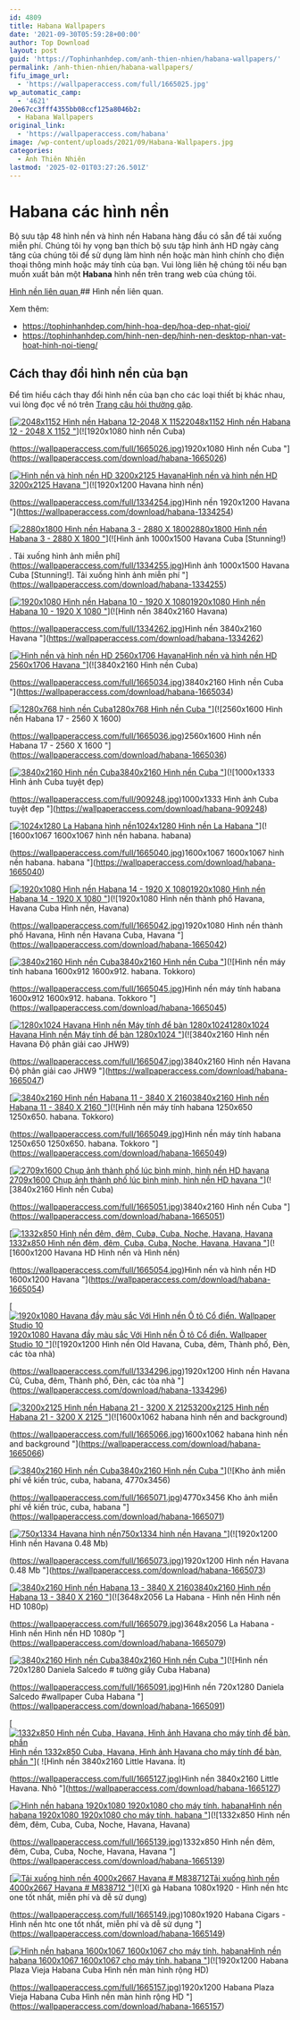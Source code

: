 ```yaml
---
id: 4809
title: Habana Wallpapers
date: '2021-09-30T05:59:28+00:00'
author: Top Download
layout: post
guid: 'https://Tophinhanhdep.com/anh-thien-nhien/habana-wallpapers/'
permalink: /anh-thien-nhien/habana-wallpapers/
fifu_image_url:
  - 'https://wallpaperaccess.com/full/1665025.jpg'
wp_automatic_camp:
  - '4621'
20e67cc3fff4355bb08ccf125a8046b2:
  - Habana Wallpapers
original_link:
  - 'https://wallpaperaccess.com/habana'
image: /wp-content/uploads/2021/09/Habana-Wallpapers.jpg
categories:
  - Ảnh Thiên Nhiên
lastmod: '2025-02-01T03:27:26.501Z'
---
```

# Habana các hình nền

Bộ sưu tập 48 hình nền và hình nền Habana hàng đầu có sẵn để tải xuống miễn phí. Chúng tôi hy vọng bạn thích bộ sưu tập hình ảnh HD ngày càng tăng của chúng tôi để sử dụng làm hình nền hoặc màn hình chính cho điện thoại thông minh hoặc máy tính của bạn. Vui lòng liên hệ chúng tôi nếu bạn muốn xuất bản một **Habana** hình nền trên trang web của chúng tôi.

[Hình nền liên quan ](#related) ## Hình nền liên quan.

   
 Xem thêm:

   
- <https://tophinhanhdep.com/hinh-hoa-dep/hoa-dep-nhat-gioi/>
- <https://tophinhanhdep.com/hinh-nen-dep/hinh-nen-desktop-nhan-vat-hoat-hinh-noi-tieng/>

## Cách thay đổi hình nền của bạn

Để tìm hiểu cách thay đổi hình nền của bạn cho các loại thiết bị khác nhau, vui lòng đọc về nó trên [Trang câu hỏi thường gặp](https://tophinhanhdep.com/faq/).

  
[[![2048x1152 Hình nền Habana 12-2048 X 1152](https://wallpaperaccess.com/full/1665025.jpg)2048x1152 Hình nền Habana 12 - 2048 X 1152 "](https://wallpaperaccess.com/download/habana-1665025)](![1920x1080 hình nền Cuba)

(https://wallpaperaccess.com/full/1665026.jpg)1920x1080 Hình nền Cuba "](https://wallpaperaccess.com/download/habana-1665026)

[[![Hình nền và hình nền HD 3200x2125 Havana](https://wallpaperaccess.com/full/1334253.jpg)Hình nền và hình nền HD 3200x2125 Havana "](https://wallpaperaccess.com/download/habana-1334253)](![1920x1200 Havana hình nền)

(https://wallpaperaccess.com/full/1334254.jpg)Hình nền 1920x1200 Havana "](https://wallpaperaccess.com/download/habana-1334254)

[[![2880x1800 Hình nền Habana 3 - 2880 X 1800](https://wallpaperaccess.com/full/1665029.jpg)2880x1800 Hình nền Habana 3 - 2880 X 1800 "](https://wallpaperaccess.com/download/habana-1665029)](![Hình ảnh 1000x1500 Havana Cuba [Stunning!)

.  Tải xuống hình ảnh miễn phí](https://wallpaperaccess.com/full/1334255.jpg)Hình ảnh 1000x1500 Havana Cuba \[Stunning!\]. Tải xuống hình ảnh miễn phí "](https://wallpaperaccess.com/download/habana-1334255)

[[![1920x1080 Hình nền Habana 10 - 1920 X 1080](https://wallpaperaccess.com/full/1665031.jpg)1920x1080 Hình nền Habana 10 - 1920 X 1080 "](https://wallpaperaccess.com/download/habana-1665031)](![Hình nền 3840x2160 Havana)

(https://wallpaperaccess.com/full/1334262.jpg)Hình nền 3840x2160 Havana "](https://wallpaperaccess.com/download/habana-1334262)

[[![Hình nền và hình nền HD 2560x1706 Havana](https://wallpaperaccess.com/full/1665033.jpg)Hình nền và hình nền HD 2560x1706 Havana "](https://wallpaperaccess.com/download/habana-1665033)](![3840x2160 Hình nền Cuba)

(https://wallpaperaccess.com/full/1665034.jpg)3840x2160 Hình nền Cuba "](https://wallpaperaccess.com/download/habana-1665034)

[[![1280x768 hình nền Cuba](https://wallpaperaccess.com/full/1665035.jpg)1280x768 Hình nền Cuba "](https://wallpaperaccess.com/download/habana-1665035)](![2560x1600 Hình nền Habana 17 - 2560 X 1600)

(https://wallpaperaccess.com/full/1665036.jpg)2560x1600 Hình nền Habana 17 - 2560 X 1600 "](https://wallpaperaccess.com/download/habana-1665036)

[[![3840x2160 Hình nền Cuba](https://wallpaperaccess.com/full/1334267.jpg)3840x2160 Hình nền Cuba "](https://wallpaperaccess.com/download/habana-1334267)](![1000x1333 Hình ảnh Cuba tuyệt đẹp)

(https://wallpaperaccess.com/full/909248.jpg)1000x1333 Hình ảnh Cuba tuyệt đẹp "](https://wallpaperaccess.com/download/habana-909248)

[[![1024x1280 La Habana hình nền](https://wallpaperaccess.com/full/1665039.jpg)1024x1280 Hình nền La Habana "](https://wallpaperaccess.com/download/habana-1665039)](![1600x1067 1600x1067 hình nền habana.  habana)

(https://wallpaperaccess.com/full/1665040.jpg)1600x1067 1600x1067 hình nền habana. habana "](https://wallpaperaccess.com/download/habana-1665040)

[[![1920x1080 Hình nền Habana 14 - 1920 X 1080](https://wallpaperaccess.com/full/1665041.jpg)1920x1080 Hình nền Habana 14 - 1920 X 1080 "](https://wallpaperaccess.com/download/habana-1665041)](![1920x1080 Hình nền thành phố Havana, Havana Cuba Hình nền, Havana)

(https://wallpaperaccess.com/full/1665042.jpg)1920x1080 Hình nền thành phố Havana, Hình nền Havana Cuba, Havana "](https://wallpaperaccess.com/download/habana-1665042)

[[![3840x2160 Hình nền Cuba](https://wallpaperaccess.com/full/1334273.jpg)3840x2160 Hình nền Cuba "](https://wallpaperaccess.com/download/habana-1334273)](![Hình nền máy tính habana 1600x912 1600x912.  habana.  Tokkoro)

(https://wallpaperaccess.com/full/1665045.jpg)Hình nền máy tính habana 1600x912 1600x912. habana. Tokkoro "](https://wallpaperaccess.com/download/habana-1665045)

[[![1280x1024 Havana Hình nền Máy tính để bàn 1280x1024](https://wallpaperaccess.com/full/1334256.jpg)1280x1024 Havana Hình nền Máy tính để bàn 1280x1024 "](https://wallpaperaccess.com/download/habana-1334256)](![3840x2160 Hình nền Havana Độ phân giải cao JHW9)

(https://wallpaperaccess.com/full/1665047.jpg)3840x2160 Hình nền Havana Độ phân giải cao JHW9 "](https://wallpaperaccess.com/download/habana-1665047)

[[![3840x2160 Hình nền Habana 11 - 3840 X 2160](https://wallpaperaccess.com/full/1665048.jpg)3840x2160 Hình nền Habana 11 - 3840 X 2160 "](https://wallpaperaccess.com/download/habana-1665048)](![Hình nền máy tính habana 1250x650 1250x650.  habana.  Tokkoro)

(https://wallpaperaccess.com/full/1665049.jpg)Hình nền máy tính habana 1250x650 1250x650. habana. Tokkoro "](https://wallpaperaccess.com/download/habana-1665049)

[[![2709x1600 Chụp ảnh thành phố lúc bình minh, hình nền HD havana](https://wallpaperaccess.com/full/1334272.jpg) 2709x1600 Chụp ảnh thành phố lúc bình minh, hình nền HD havana "](https://wallpaperaccess.com/download/habana-1334272)](![3840x2160 Hình nền Cuba)

(https://wallpaperaccess.com/full/1665051.jpg)3840x2160 Hình nền Cuba "](https://wallpaperaccess.com/download/habana-1665051)

[[![1332x850 Hình nền đêm, đêm, Cuba, Cuba, Noche, Havana, Havana](https://wallpaperaccess.com/full/1665052.jpg)1332x850 Hình nền đêm, đêm, Cuba, Cuba, Noche, Havana, Havana "](https://wallpaperaccess.com/download/habana-1665052)](![1600x1200 Havana HD Hình nền và Hình nền)

(https://wallpaperaccess.com/full/1665054.jpg)Hình nền và hình nền HD 1600x1200 Havana "](https://wallpaperaccess.com/download/habana-1665054)

[[![1920x1080 Havana đầy màu sắc Với Hình nền Ô tô Cổ điển.  Wallpaper Studio 10](https://wallpaperaccess.com/full/284690.jpg)1920x1080 Havana đầy màu sắc Với Hình nền Ô tô Cổ điển. Wallpaper Studio 10 "](https://wallpaperaccess.com/download/habana-284690)](![1920x1200 Hình nền Old Havana, Cuba, đêm, Thành phố, Đèn, các tòa nhà)

(https://wallpaperaccess.com/full/1334296.jpg)1920x1200 Hình nền Havana Cũ, Cuba, đêm, Thành phố, Đèn, các tòa nhà "](https://wallpaperaccess.com/download/habana-1334296)

[[![3200x2125 Hình nền Habana 21 - 3200 X 2125](https://wallpaperaccess.com/full/1665058.jpg)3200x2125 Hình nền Habana 21 - 3200 X 2125 "](https://wallpaperaccess.com/download/habana-1665058)](![1600x1062 habana hình nền and background)

(https://wallpaperaccess.com/full/1665066.jpg)1600x1062 habana hình nền and background "](https://wallpaperaccess.com/download/habana-1665066)

[[![3840x2160 Hình nền Cuba](https://wallpaperaccess.com/full/1665068.jpg)3840x2160 Hình nền Cuba "](https://wallpaperaccess.com/download/habana-1665068)](![Kho ảnh miễn phí về kiến ​​trúc, cuba, habana, 4770x3456)

(https://wallpaperaccess.com/full/1665071.jpg)4770x3456 Kho ảnh miễn phí về kiến ​​trúc, cuba, habana "](https://wallpaperaccess.com/download/habana-1665071)

[[![750x1334 Havana hình nền](https://wallpaperaccess.com/full/1665072.jpg)750x1334 hình nền Havana "](https://wallpaperaccess.com/download/habana-1665072)](![1920x1200 Hình nền Havana 0.48 Mb)

(https://wallpaperaccess.com/full/1665073.jpg)1920x1200 Hình nền Havana 0.48 Mb "](https://wallpaperaccess.com/download/habana-1665073)

[[![3840x2160 Hình nền Habana 13 - 3840 X 2160](https://wallpaperaccess.com/full/1665076.jpg)3840x2160 Hình nền Habana 13 - 3840 X 2160 "](https://wallpaperaccess.com/download/habana-1665076)](![3648x2056 La Habana - Hình nền Hình nền HD 1080p)

(https://wallpaperaccess.com/full/1665079.jpg)3648x2056 La Habana - Hình nền Hình nền HD 1080p "](https://wallpaperaccess.com/download/habana-1665079)

[[![3840x2160 Hình nền Cuba](https://wallpaperaccess.com/full/1665087.jpg)3840x2160 Hình nền Cuba "](https://wallpaperaccess.com/download/habana-1665087)](![Hình nền 720x1280 Daniela Salcedo # tường giấy Cuba Habana)

(https://wallpaperaccess.com/full/1665091.jpg)Hình nền 720x1280 Daniela Salcedo #wallpaper Cuba Habana "](https://wallpaperaccess.com/download/habana-1665091)

[[![1332x850 Hình nền Cuba, Havana, Hình ảnh Havana cho máy tính để bàn, phần](https://wallpaperaccess.com/full/1665105.jpg)Hình nền 1332x850 Cuba, Havana, Hình ảnh Havana cho máy tính để bàn, phần "](https://wallpaperaccess.com/download/habana-1665105)]( ![Hình nền 3840x2160 Little Havana.  Ít)

(https://wallpaperaccess.com/full/1665127.jpg)Hình nền 3840x2160 Little Havana. Nhỏ "](https://wallpaperaccess.com/download/habana-1665127)

[[![Hình nền habana 1920x1080 1920x1080 cho máy tính.  habana](https://wallpaperaccess.com/full/1665135.jpg)Hình nền habana 1920x1080 1920x1080 cho máy tính. habana "](https://wallpaperaccess.com/download/habana-1665135)](![1332x850 Hình nền đêm, đêm, Cuba, Cuba, Noche, Havana, Havana)

(https://wallpaperaccess.com/full/1665139.jpg)1332x850 Hình nền đêm, đêm, Cuba, Cuba, Noche, Havana, Havana "](https://wallpaperaccess.com/download/habana-1665139)

[[![Tải xuống hình nền 4000x2667 Havana # M838712](https://wallpaperaccess.com/full/1665144.jpg)Tải xuống hình nền 4000x2667 Havana # M838712 "](https://wallpaperaccess.com/download/habana-1665144)](![Xì gà Habana 1080x1920 - Hình nền htc one tốt nhất, miễn phí và dễ sử dụng)

(https://wallpaperaccess.com/full/1665149.jpg)1080x1920 Habana Cigars - Hình nền htc one tốt nhất, miễn phí và dễ sử dụng "](https://wallpaperaccess.com/download/habana-1665149)

[[![Hình nền habana 1600x1067 1600x1067 cho máy tính.  habana](https://wallpaperaccess.com/full/1665155.jpg)Hình nền habana 1600x1067 1600x1067 cho máy tính. habana "](https://wallpaperaccess.com/download/habana-1665155)](![1920x1200 Habana Plaza Vieja Habana Cuba Hình nền màn hình rộng HD)

(https://wallpaperaccess.com/full/1665157.jpg)1920x1200 Habana Plaza Vieja Habana Cuba Hình nền màn hình rộng HD "](https://wallpaperaccess.com/download/habana-1665157)
